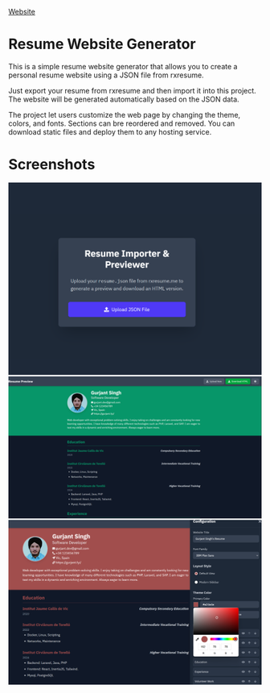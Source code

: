[Website](https://gsingh704.github.io/rx-resume-web/)
# Resume Website Generator
This is a simple resume website generator that allows you to create a personal resume website using a JSON file from rxresume.

Just export your resume from rxresume and then import it into this project. The website will be generated automatically based on the JSON data.

The project let users customize the web page by changing the theme, colors, and fonts. Sections can bre reordered and removed. 
You can download static files and deploy them to any hosting service.

# Screenshots
![Screenshot](/doc/img/home1.png)
![Screenshot](/doc/img/home2.png)
![config1](/doc/img/config1.png)
